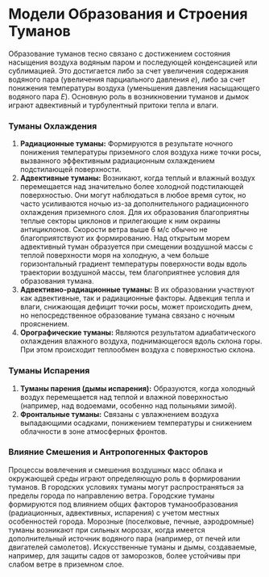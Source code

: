 # Модели Образования и Строения Туманов

Образование туманов тесно связано с достижением состояния насыщения воздуха водяным паром и последующей конденсацией или сублимацией. Это достигается либо за счет увеличения содержания водяного пара (увеличения парциального давления $e$), либо за счет понижения температуры воздуха (уменьшения давления насыщающего водяного пара $E$). Основную роль в возникновении туманов и дымок играют адвективный и турбулентный притоки тепла и влаги.

### Туманы Охлаждения

1. **Радиационные туманы:** Формируются в результате ночного понижения температуры приземного слоя воздуха ниже точки росы, вызванного эффективным радиационным охлаждением подстилающей поверхности.
2. **Адвективные туманы:** Возникают, когда теплый и влажный воздух перемещается над значительно более холодной подстилающей поверхностью. Они могут наблюдаться в любое время суток, но часто усиливаются ночью из-за дополнительного радиационного охлаждения приземного слоя. Для их образования благоприятны теплые секторы циклонов и прилегающие к ним окраины антициклонов. Скорости ветра выше 6 м/с обычно не благоприятствуют их формированию. Над открытым морем адвективный туман образуется при смещении воздушной массы с теплой поверхности моря на холодную, а чем больше горизонтальный градиент температуры поверхности воды вдоль траектории воздушной массы, тем благоприятнее условия для образования тумана.
3. **Адвективно-радиационные туманы:** В их образовании участвуют как адвективные, так и радиационные факторы. Адвекция тепла и влаги, снижающая дефицит точки росы, может происходить днем, но непосредственное образование тумана связано с ночным прояснением.
4. **Орографические туманы:** Являются результатом адиабатического охлаждения влажного воздуха, поднимающегося вдоль склона горы. При этом происходит теплообмен воздуха с поверхностью склона.

### Туманы Испарения

1. **Туманы парения (дымы испарения):** Образуются, когда холодный воздух перемещается над теплой и влажной поверхностью (например, над водоемами, особенно над полыньями зимой).
2. **Фронтальные туманы:** Связаны с увлажнением воздуха выпадающими осадками, понижением температуры и снижением облачности в зоне атмосферных фронтов.

### Влияние Смешения и Антропогенных Факторов

Процессы вовлечения и смешения воздушных масс облака и окружающей среды играют определяющую роль в формировании туманов. В городских условиях туманы могут распространяться за пределы города по направлению ветра. Городские туманы формируются под влиянием общих факторов туманообразования (радиационных, адвективных, испарения) с учетом местных особенностей города. Морозные (поселковые, печные, аэродромные) туманы возникают при сильных морозах, когда имеется дополнительный источник водяного пара (например, от печей или двигателей самолетов). Искусственные туманы и дымы, создаваемые, например, для защиты садов от заморозков, более устойчивы при слабом ветре в приземном слое.
